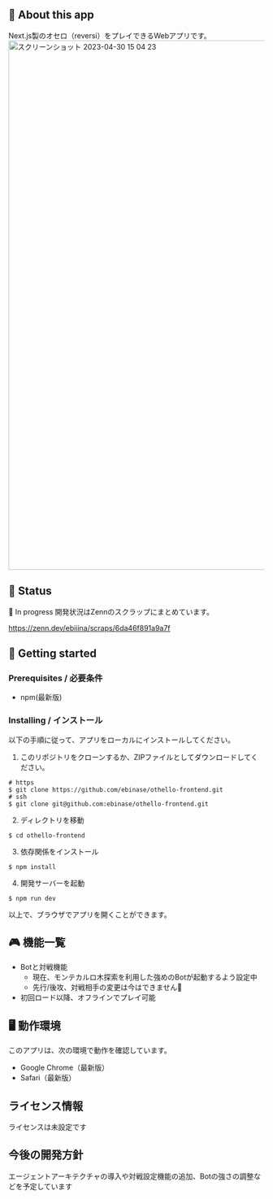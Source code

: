 ## 💬 About this app
Next.js製のオセロ（reversi）をプレイできるWebアプリです。
<img width="1042" alt="スクリーンショット 2023-04-30 15 04 23" src="https://user-images.githubusercontent.com/54468945/235341390-7753d8a1-3ae6-4a41-9043-6af09d964478.png">

## 📣 Status
🔧 In progress
開発状況はZennのスクラップにまとめています。

https://zenn.dev/ebiiina/scraps/6da46f891a9a7f

## 🚀 Getting started

### Prerequisites / 必要条件
* npm(最新版)


### Installing / インストール
以下の手順に従って、アプリをローカルにインストールしてください。

1. このリポジトリをクローンするか、ZIPファイルとしてダウンロードしてください。
```shell
# https
$ git clone https://github.com/ebinase/othello-frontend.git
# ssh
$ git clone git@github.com:ebinase/othello-frontend.git
```

2. ディレクトリを移動
```shell
$ cd othello-frontend
```

3. 依存関係をインストール
```shell
$ npm install
```

4. 開発サーバーを起動
```shell
$ npm run dev
```

以上で、ブラウザでアプリを開くことができます。


## 🎮 機能一覧
- Botと対戦機能
  - 現在、モンテカルロ木探索を利用した強めのBotが起動するよう設定中
  - 先行/後攻、対戦相手の変更は今はできません🙏
- 初回ロード以降、オフラインでプレイ可能

## 🖥️ 動作環境
このアプリは、次の環境で動作を確認しています。

* Google Chrome（最新版）
* Safari（最新版）


## ライセンス情報
ライセンスは未設定です

## 今後の開発方針
エージェントアーキテクチャの導入や対戦設定機能の追加、Botの強さの調整などを予定しています
